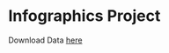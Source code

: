 # Infographics Project
Download Data [here](https://www.kaggle.com/datasets/adilashrafi/elecrict-vehicle)
